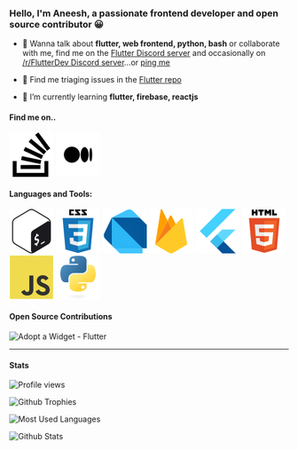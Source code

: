 ### Hello, I'm Aneesh, a passionate frontend developer and open source contributor 😀

- 💬 Wanna talk about **flutter, web frontend, python, bash** or collaborate with me, find me on the [Flutter Discord server] and occasionally on [/r/FlutterDev Discord server]...or [ping me](https://discordapp.com/users/724119894815277128)

-  🔎 Find me triaging issues in the [Flutter repo]

- 🌱 I’m currently learning **flutter, firebase, reactjs**

#### Find me on..
[![StackOverflow Icon]][Me@StackOverflow]
[![Medium Icon]][Me@Medium]

#### Languages and Tools:

[![Bash Icon]][bash]
[![CSS Icon]][css]
[![Dart Icon]][dart]
[![Firebase Icon]][firebase]
[![Flutter Icon]][flutter]
[![HTML Icon]][html5]
[![JS Icon]][js]
[![Python Icon]][python]

#### Open Source Contributions

![Adopt a Widget - Flutter](https://user-images.githubusercontent.com/66567899/103369890-52b37b00-4af1-11eb-8138-fe87d28ea0b5.gif)

---

#### Stats

![Profile views](https://komarev.com/ghpvc/?username=sidrao2006&label=Profile%20views&color=0e75b6&style=flat)

![Github Trophies](https://github-profile-trophy.vercel.app/?username=sidrao2006&title=Joined2020,Issues,PullRequest,Commit,Repositories)

![Most Used Languages](https://github-readme-stats.vercel.app/api/top-langs/?username=sidrao2006&layout=compact)

![Github Stats](https://github-readme-stats.vercel.app/api?username=sidrao2006&show_icons=true&hide=stars)


<!-- LINKS -->

[Flutter repo]: https://github.com/flutter/flutter
[Flutter Discord server]: https://discord.gg/BS8KZyg
[/r/FlutterDev Discord server]: https://discord.gg/rflutterdev
[Me@StackOverflow]: https://stackoverflow.com/users/11626847
[Me@Medium]: https://medium.com/@sidrao2006

<!-- Links to icons -->
[StackOverflow Icon]: ./icons/stackoverflow.svg
[Bash Icon]: ./icons/bash.svg
[CSS Icon]: ./icons/css3.svg
[Dart Icon]: ./icons/dart.svg
[Firebase Icon]: ./icons/firebase.svg
[Flutter Icon]: ./icons/flutter.svg
[HTML Icon]: ./icons/html5.svg
[JS Icon]: ./icons/js.svg
[Python Icon]: ./icons/python.svg
[Medium Icon]: ./icons/medium.svg

<!-- Links to language webpages -->
[bash]: https://www.gnu.org/software/bash/
[css]: https://www.w3schools.com/css/
[dart]: https://dart.dev
[firebase]: https://firebase.google.com/
[flutter]: https://flutter.dev
[html5]: https://www.w3.org/html/
[js]: https://developer.mozilla.org/en-US/docs/Web/JavaScript
[python]: https://www.python.org

